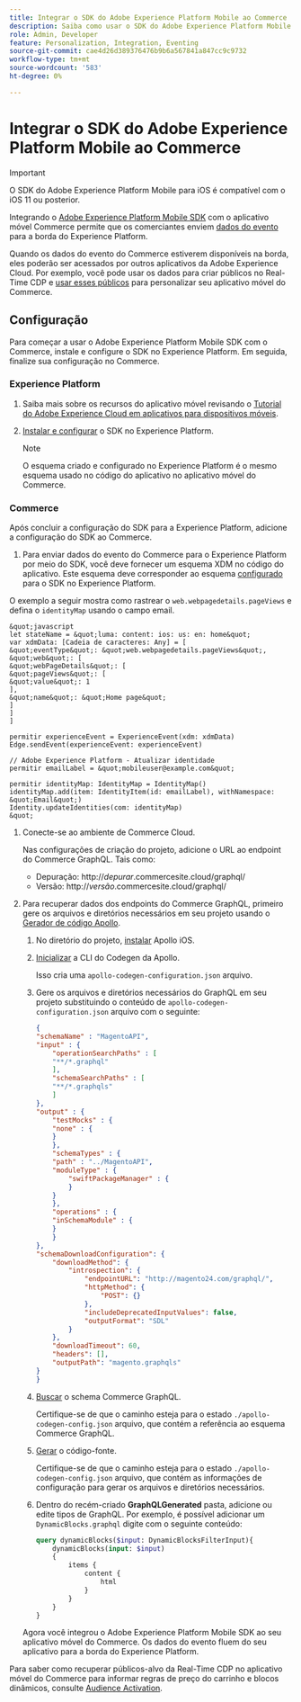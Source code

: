```yaml
---
title: Integrar o SDK do Adobe Experience Platform Mobile ao Commerce
description: Saiba como usar o SDK do Adobe Experience Platform Mobile com sua loja headless ou personalizada do Commerce.
role: Admin, Developer
feature: Personalization, Integration, Eventing
source-git-commit: cae4d26d389376476b9b6a567841a847cc9c9732
workflow-type: tm+mt
source-wordcount: '583'
ht-degree: 0%

---
```


# Integrar o SDK do Adobe Experience Platform Mobile ao Commerce

>[!IMPORTANT]
>
>O SDK do Adobe Experience Platform Mobile para iOS é compatível com o iOS 11 ou posterior.

Integrando o [Adobe Experience Platform Mobile SDK](https://developer.adobe.com/client-sdks/documentation/) com o aplicativo móvel Commerce permite que os comerciantes enviem  [dados do evento](events.md) para a borda do Experience Platform.

Quando os dados do evento do Commerce estiverem disponíveis na borda, eles poderão ser acessados por outros aplicativos da Adobe Experience Cloud. Por exemplo, você pode usar os dados para criar públicos no Real-Time CDP e [usar esses públicos](https://experienceleague.adobe.com/docs/commerce-admin/customers/audience-activation.html) para personalizar seu aplicativo móvel do Commerce.

## Configuração

Para começar a usar o Adobe Experience Platform Mobile SDK com o Commerce, instale e configure o SDK no Experience Platform. Em seguida, finalize sua configuração no Commerce.

### Experience Platform

1. Saiba mais sobre os recursos do aplicativo móvel revisando o [Tutorial do Adobe Experience Cloud em aplicativos para dispositivos móveis](https://experienceleague.adobe.com/docs/platform-learn/implement-mobile-sdk/overview.html).

1. [Instalar e configurar](https://developer.adobe.com/client-sdks/documentation/getting-started/) o SDK no Experience Platform.

   >[!NOTE]
   >
   >O esquema criado e configurado no Experience Platform é o mesmo esquema usado no código do aplicativo no aplicativo móvel do Commerce.

### Commerce

Após concluir a configuração do SDK para a Experience Platform, adicione a configuração do SDK ao Commerce.

1. Para enviar dados do evento do Commerce para o Experience Platform por meio do SDK, você deve fornecer um esquema XDM no código do aplicativo. Este esquema deve corresponder ao esquema [configurado](https://developer.adobe.com/client-sdks/documentation/getting-started/set-up-schemas-and-datasets/) para o SDK no Experience Platform.

O exemplo a seguir mostra como rastrear o `web.webpagedetails.pageViews` e defina o `identityMap` usando o campo email.

    &quot;javascript
    let stateName = &quot;luma: content: ios: us: en: home&quot;
    var xdmData: [Cadeia de caracteres: Any] = [
    &quot;eventType&quot;: &quot;web.webpagedetails.pageViews&quot;,
    &quot;web&quot;: [
    &quot;webPageDetails&quot;: [
    &quot;pageViews&quot;: [
    &quot;value&quot;: 1
    ],
    &quot;name&quot;: &quot;Home page&quot;
    ]
    ]
    ]
    
    permitir experienceEvent = ExperienceEvent(xdm: xdmData)
    Edge.sendEvent(experienceEvent: experienceEvent)
    
    // Adobe Experience Platform - Atualizar identidade
    permitir emailLabel = &quot;mobileuser@example.com&quot;
    
    permitir identityMap: IdentityMap = IdentityMap()
    identityMap.add(item: IdentityItem(id: emailLabel), withNamespace: &quot;Email&quot;)
    Identity.updateIdentities(com: identityMap)
    &quot;

1. Conecte-se ao ambiente de Commerce Cloud.

   Nas configurações de criação do projeto, adicione o URL ao endpoint do Commerce GraphQL. Tais como:

   - Depuração: http://_depurar_.commercesite.cloud/graphql/
   - Versão: http://_versão_.commercesite.cloud/graphql/

1. Para recuperar dados dos endpoints do Commerce GraphQL, primeiro gere os arquivos e diretórios necessários em seu projeto usando o [Gerador de código Apollo](https://www.apollographql.com/docs/ios/).

   1. No diretório do projeto, [instalar](https://www.apollographql.com/docs/ios/get-started#1-install-the-apollo-frameworks) Apollo iOS.

   1. [Inicializar](https://www.apollographql.com/docs/ios/code-generation/codegen-cli/#initialize) a CLI do Codegen da Apollo.

      Isso cria uma `apollo-codegen-configuration.json` arquivo.

   1. Gere os arquivos e diretórios necessários do GraphQL em seu projeto substituindo o conteúdo de `apollo-codegen-configuration.json` arquivo com o seguinte:

      ```json
      {
      "schemaName" : "MagentoAPI",
      "input" : {
          "operationSearchPaths" : [
          "**/*.graphql"
          ],
          "schemaSearchPaths" : [
          "**/*.graphqls"
          ]
      },
      "output" : {
          "testMocks" : {
          "none" : {
          }
          },
          "schemaTypes" : {
          "path" : "../MagentoAPI",
          "moduleType" : {
              "swiftPackageManager" : {
              }
          }
          },
          "operations" : {
          "inSchemaModule" : {
          }
          }
      },
      "schemaDownloadConfiguration": {
          "downloadMethod": {
              "introspection": {
                  "endpointURL": "http://magento24.com/graphql/",
                  "httpMethod": {
                      "POST": {}
                  },
                  "includeDeprecatedInputValues": false,
                  "outputFormat": "SDL"
              }
          },
          "downloadTimeout": 60,
          "headers": [],
          "outputPath": "magento.graphqls"
      }
      }
      ```

   1. [Buscar](https://www.apollographql.com/docs/ios/code-generation/codegen-cli/#fetch-schema) o schema Commerce GraphQL.

      Certifique-se de que o caminho esteja para o estado `./apollo-codegen-config.json` arquivo, que contém a referência ao esquema Commerce GraphQL.

   1. [Gerar](https://www.apollographql.com/docs/ios/code-generation/codegen-cli/#generate) o código-fonte.

      Certifique-se de que o caminho esteja para o estado `./apollo-codegen-config.json` arquivo, que contém as informações de configuração para gerar os arquivos e diretórios necessários.

   1. Dentro do recém-criado **GraphQLGenerated** pasta, adicione ou edite tipos de GraphQL. Por exemplo, é possível adicionar um `DynamicBlocks.graphql` digite com o seguinte conteúdo:

      ```graphql
      query dynamicBlocks($input: DynamicBlocksFilterInput){
          dynamicBlocks(input: $input)
          {
              items {
                  content {
                      html
                  }
              }
          }
      }
      ```

   Agora você integrou o Adobe Experience Platform Mobile SDK ao seu aplicativo móvel do Commerce. Os dados do evento fluem do seu aplicativo para a borda do Experience Platform.

Para saber como recuperar públicos-alvo da Real-Time CDP no aplicativo móvel do Commerce para informar regras de preço do carrinho e blocos dinâmicos, consulte [Audience Activation](https://experienceleague.adobe.com/docs/commerce-admin/customers/audience-activation.html).
